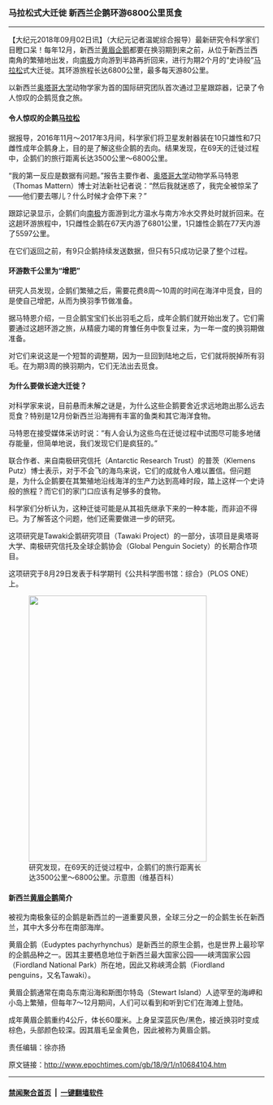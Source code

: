 ### 马拉松式大迁徙 新西兰企鹅环游6800公里觅食
------------------------

<p>【大纪元2018年09月02日讯】（大纪元记者温妮综合报导）最新研究令科学家们目瞪口呆！每年12月，新西兰<a href="http://www.epochtimes.com/gb/tag/%E9%BB%84%E7%9C%89%E4%BC%81%E9%B9%85.html">黄眉企鹅</a>都要在换羽期到来之前，从位于新西兰西南角的繁殖地出发，向<a href="http://www.epochtimes.com/gb/tag/%E5%8D%97%E6%9E%81.html">南极</a>方向游到半路再折回来，进行为期2个月的“史诗般”<a href="http://www.epochtimes.com/gb/tag/%E9%A9%AC%E6%8B%89%E6%9D%BE.html">马拉松</a>式大迁徙。其环游旅程长达6800公里，最多每天游80公里。</p>
<p>以新西兰<a href="http://www.epochtimes.com/gb/tag/%E5%A5%A5%E5%A1%94%E5%93%A5%E5%A4%A7%E5%AD%A6.html">奥塔哥大学</a>动物学家为首的国际研究团队首次通过卫星跟踪器，记录了令人惊叹的企鹅觅食之旅。</p>
<h4>令人惊叹的企鹅<a href="http://www.epochtimes.com/gb/tag/%E9%A9%AC%E6%8B%89%E6%9D%BE.html">马拉松</a></h4>
<p>据报导，2016年11月～2017年3月间，科学家们将卫星发射器装在10只雄性和7只雌性成年企鹅身上，目的是了解这些企鹅的去向。结果发现，在69天的迁徙过程中，企鹅们的旅行距离长达3500公里～6800公里。</p>
<p>“我的第一反应是数据有问题。”报告主要作者、<a href="http://www.epochtimes.com/gb/tag/%E5%A5%A5%E5%A1%94%E5%93%A5%E5%A4%A7%E5%AD%A6.html">奥塔哥大学</a>动物学系马特恩（Thomas Mattern）博士对法新社记者说：“然后我就迷惑了，我完全被惊呆了——他们要去哪儿？什么时候才会停下来？”</p>
<p>跟踪记录显示，企鹅们向<a href="http://www.epochtimes.com/gb/tag/%E5%8D%97%E6%9E%81.html">南极</a>方面游到北方温水与南方冷水交界处时就折回来。在这趟环游旅程中，1只雌性企鹅在67天内游了6801公里，1只雄性企鹅在77天内游了5597公里。</p>
<p>在它们返回之前，有9只企鹅持续发送数据，但只有5只成功记录了整个过程。</p>
<h4>环游数千公里为“增肥”</h4>
<p>研究人员发现，企鹅们繁殖之后，需要花费8周～10周的时间在海洋中觅食，目的是使自己增肥，从而为换羽季节做准备。</p>
<p>据马特恩介绍，一旦企鹅宝宝们长出羽毛之后，成年企鹅们就开始出发了。它们需要通过这趟环游之旅，从精疲力竭的育雏任务中恢复过来，为一年一度的换羽期做准备。</p>
<p>对它们来说这是一个短暂的调整期，因为一旦回到陆地之后，它们就将脱掉所有羽毛。在为期3周的换羽期内，它们无法出去觅食。</p>
<h4>为什么要做长途大迁徙？</h4>
<p>对科学家来说，目前悬而未解之谜是，为什么这些企鹅要舍近求远地跑出那么远去觅食？特别是12月份新西兰沿海拥有丰富的鱼类和其它海洋食物。</p>
<p>马特恩在接受媒体采访时说：“有人会认为这些鸟在迁徙过程中试图尽可能多地储存能量，但简单地说，我们发现它们是疯狂的。”</p>
<p>联合作者、来自南极研究信托（Antarctic Research Trust）的普茨（Klemens Putz）博士表示，对于不会飞的海鸟来说，它们的成就令人难以置信。但问题是，为什么企鹅要在其繁殖地沿线海洋的生产力达到高峰时段，踏上这样一个史诗般的旅程？而它们的家门口应该有足够多的食物。</p>
<p>科学家们分析认为，这种迁徙可能是从其祖先继承下来的一种本能，而非迫不得已。为了解答这个问题，他们还需要做进一步的研究。</p>
<p>这项研究是Tawaki企鹅研究项目（Tawaki Project）的一部分，该项目是奥塔哥大学、南极研究信托及全球企鹅协会（Global Penguin Society）的长期合作项目。</p>
<p>这项研究于8月29日发表于科学期刊《公共科学图书馆：综合》（PLOS ONE）上。</p>
<figure id="attachment_10684136" style="width: 350px" class="wp-caption aligncenter"><a href="http://i.epochtimes.com/assets/uploads/2018/09/Fiordland_penguin_Mattern.jpg"><img class="wp-image-10684136" src="http://i.epochtimes.com/assets/uploads/2018/09/Fiordland_penguin_Mattern.jpg" alt="" width="350" height="523" /></a><figcaption class="wp-caption-text">研究发现，在69天的迁徙过程中，企鹅们的旅行距离长达3500公里～6800公里。示意图（维基百科）</figcaption></figure>
<h4>新西兰<a href="http://www.epochtimes.com/gb/tag/%E9%BB%84%E7%9C%89%E4%BC%81%E9%B9%85.html">黄眉企鹅</a>简介</h4>
<p>被视为南极象征的企鹅是新西兰的一道重要风景，全球三分之一的企鹅生长在新西兰，其中大多分布在南部海岸。</p>
<p>黄眉企鹅（Eudyptes pachyrhynchus）是新西兰的原生企鹅，也是世界上最珍罕的企鹅品种之一。因其主要栖息地位于新西兰最大国家公园——峡湾国家公园（Fiordland National Park）所在地，因此又称峡湾企鹅（Fiordland penguins，又名Tawaki）。</p>
<p>黄眉企鹅通常在南岛东南沿海和斯图尔特岛（Stewart Island）人迹罕至的海岬和小岛上繁殖，但每年7～12月期间，人们可以看到和听到它们在海滩上登陆。</p>
<p>成年黄眉企鹅重约4公斤，体长60厘米。上身呈深蓝灰色/黑色，接近换羽时变成棕色，头部颜色较深。因其眉毛呈金黄色，因此被称为黄眉企鹅。</p>
<p>责任编辑：徐亦扬</p>

原文链接：http://www.epochtimes.com/gb/18/9/1/n10684104.htm


------------------------
#### [禁闻聚合首页](https://github.com/gfw-breaker/banned-news/blob/master/README.md) &nbsp;|&nbsp;  [一键翻墙软件](https://github.com/gfw-breaker/nogfw/blob/master/README.md)